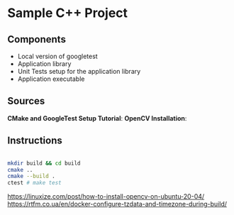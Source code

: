# Sample C++ Project
## Components
- Local version of googletest
- Application library
- Unit Tests setup for the application library
- Application executable

## Sources

**CMake and GoogleTest Setup Tutorial**:
**OpenCV Installation**:



## Instructions
```bash

mkdir build && cd build
cmake ..
cmake --build .
ctest # make test
```
https://linuxize.com/post/how-to-install-opencv-on-ubuntu-20-04/
https://rtfm.co.ua/en/docker-configure-tzdata-and-timezone-during-build/